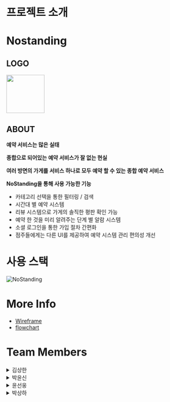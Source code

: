 # **프로젝트 소개**

# Nostanding

## **LOGO**

<img src="" width="100" height="100"/>

## **ABOUT**


**예약 서비스는 많은 실태**

**종합으로 되어있는 예약 서비스가 잘 없는 현실**

**여러 방면의 가게를 서비스 하나로 모두 예약 할 수 있는 종합 예약 서비스**

**NoStanding을 통해 사용 가능한 기능**

* 카테고리 선택을 통한 필터링 / 검색
* 시간대 별 예약 시스템
* 리뷰 시스템으로 가게의 솔직한 평판 확인 가능
* 예약 한 것을 미리 알려주는 단계 별 알람 시스템
* 소셜 로그인을 통한 가입 절차 간편화
* 점주들에게는 다른 UI를 제공하여 예약 시스템 관리 편의성 개선

# 사용 스택

![NoStanding](https://user-images.githubusercontent.com/95732945/170860155-6d836071-d9ff-44d9-be2c-a4ac0e3c77db.png)



# More Info

* [Wireframe](https://miro.com/app/board/uXjVOyoJqCo=/)
* [flowchart](https://miro.com/app/board/uXjVOyoJqCo=/) 

# Team Members

<details><summary>김상한</summary>

***
* Position: **Back-End(Team Leader)**
* GitHub : [**Sangkan-K**](https://github.com/Sangkan-K)


***
</details>

<details><summary>박윤신</summary>

***
* Position: **Back-End**
* GitHub : [**Bagyun0107**](https://github.com/BaGyun0107)

***
</details>

<details><summary>윤선웅</summary>

***
* Position: **Front-End**
* GitHub : [**Sun970324**](https://github.com/Sun970324)

***
</details>

<details><summary>박상하</summary>

***
* Position: **Front-End**
* GitHub : [**gamemakerr**](https://github.com/gamemakerr)

***
</details>

